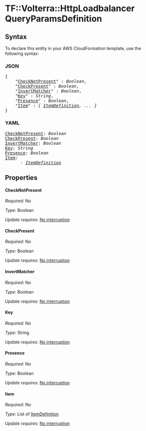 # TF::Volterra::HttpLoadbalancer QueryParamsDefinition

## Syntax

To declare this entity in your AWS CloudFormation template, use the following syntax:

### JSON

<pre>
{
    "<a href="#checknotpresent" title="CheckNotPresent">CheckNotPresent</a>" : <i>Boolean</i>,
    "<a href="#checkpresent" title="CheckPresent">CheckPresent</a>" : <i>Boolean</i>,
    "<a href="#invertmatcher" title="InvertMatcher">InvertMatcher</a>" : <i>Boolean</i>,
    "<a href="#key" title="Key">Key</a>" : <i>String</i>,
    "<a href="#presence" title="Presence">Presence</a>" : <i>Boolean</i>,
    "<a href="#item" title="Item">Item</a>" : <i>[ <a href="itemdefinition.md">ItemDefinition</a>, ... ]</i>
}
</pre>

### YAML

<pre>
<a href="#checknotpresent" title="CheckNotPresent">CheckNotPresent</a>: <i>Boolean</i>
<a href="#checkpresent" title="CheckPresent">CheckPresent</a>: <i>Boolean</i>
<a href="#invertmatcher" title="InvertMatcher">InvertMatcher</a>: <i>Boolean</i>
<a href="#key" title="Key">Key</a>: <i>String</i>
<a href="#presence" title="Presence">Presence</a>: <i>Boolean</i>
<a href="#item" title="Item">Item</a>: <i>
      - <a href="itemdefinition.md">ItemDefinition</a></i>
</pre>

## Properties

#### CheckNotPresent

_Required_: No

_Type_: Boolean

_Update requires_: [No interruption](https://docs.aws.amazon.com/AWSCloudFormation/latest/UserGuide/using-cfn-updating-stacks-update-behaviors.html#update-no-interrupt)

#### CheckPresent

_Required_: No

_Type_: Boolean

_Update requires_: [No interruption](https://docs.aws.amazon.com/AWSCloudFormation/latest/UserGuide/using-cfn-updating-stacks-update-behaviors.html#update-no-interrupt)

#### InvertMatcher

_Required_: No

_Type_: Boolean

_Update requires_: [No interruption](https://docs.aws.amazon.com/AWSCloudFormation/latest/UserGuide/using-cfn-updating-stacks-update-behaviors.html#update-no-interrupt)

#### Key

_Required_: No

_Type_: String

_Update requires_: [No interruption](https://docs.aws.amazon.com/AWSCloudFormation/latest/UserGuide/using-cfn-updating-stacks-update-behaviors.html#update-no-interrupt)

#### Presence

_Required_: No

_Type_: Boolean

_Update requires_: [No interruption](https://docs.aws.amazon.com/AWSCloudFormation/latest/UserGuide/using-cfn-updating-stacks-update-behaviors.html#update-no-interrupt)

#### Item

_Required_: No

_Type_: List of <a href="itemdefinition.md">ItemDefinition</a>

_Update requires_: [No interruption](https://docs.aws.amazon.com/AWSCloudFormation/latest/UserGuide/using-cfn-updating-stacks-update-behaviors.html#update-no-interrupt)

